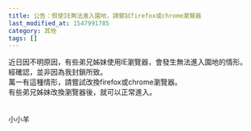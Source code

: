 ```yaml
---
title: 公告：假使IE無法進入園地，請嘗試firefox或chrome瀏覽器
last_modified_at: 1547991785
category: 其他
tags: []
---
```


<p>近日因不明原因，有些弟兄姊妹使用IE瀏覽器，會發生無法進入園地的情形。<br/>經確認，並非因為我封鎖所致。<br/>萬一有這種情形，請嘗試改換firefox或chrome瀏覽器。<br/>有些弟兄姊妹改換瀏覽器後，就可以正常進入。<br/><br/><br/><!--more-->小小羊
</p>